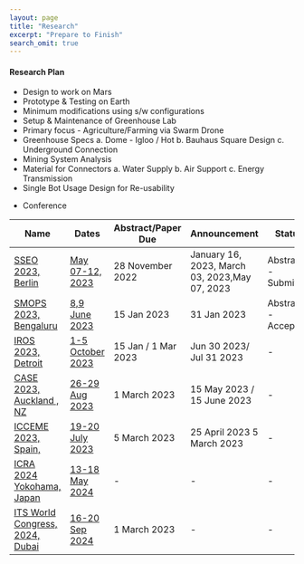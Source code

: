 ```yaml
---
layout: page
title: "Research"
excerpt: "Prepare to Finish"
search_omit: true
---
```



<h4>Research Plan</h4>
<ul>
 <li>Design to work on Mars</li>
 <li>Prototype & Testing on Earth</li>
 <li>Minimum modifications using s/w configurations</li>
 <li>Setup & Maintenance of Greenhouse Lab</li>
 <li>Primary focus - Agriculture/Farming via Swarm Drone</li>
 <li>Greenhouse Specs a. Dome - Igloo / Hot b. Bauhaus Square Design c. Underground Connection</li>
 <li>Mining System Analysis</li>
 <li>Material for Connectors a. Water Supply b. Air Support c. Energy Transmission</li>
 <li>Single Bot Usage Design for Re-usability</li>
</ul >



* Conference

| Name                                                                                                                         | Dates                                                                                                                            | Abstract/Paper Due  | Announcement                                  | Status               |
|------------------------------------------------------------------------------------------------------------------------------|----------------------------------------------------------------------------------------------------------------------------------|---------------------|-----------------------------------------------|----------------------|
| [SSEO 2023, Berlin](https://github.com/slabstech/bhoomi/blob/main/docs/assets/docs/submit/abstract_sseo_slabs_india.pdf)     | [May 07-12, 2023](https://iaaspace.org/event/14th-iaa-symposium-on-small-satellites-for-earth-system-observation-2023/)          | 28 November 2022    | January 16, 2023, March 03, 2023,May 07, 2023 | Abstract - Submitted |
| [SMOPS 2023, Bengaluru](https://github.com/slabstech/bhoomi/blob/main/docs/assets/docs/submit/garuda-abstract-smop-2023.pdf) | [8,9 June 2023](https://smops2023.istrac.gov.in/)                                                                                | 15 Jan 2023         | 31 Jan 2023                                   | Abstract - Accepted  | 
| [IROS 2023, Detroit](https://ieee-iros.org/)                                                                                 | [1-5 October 2023](https://ieee-iros.org/)                                                                                       | 15 Jan / 1 Mar 2023 | Jun 30 2023/ Jul 31 2023                      | -                    | 
| [CASE 2023, Auckland , NZ](https://case2023.org/)                                                                            | [26-29 Aug 2023](https://case2023.org/)                                                                                          | 1 March 2023        | 15 May 2023 / 15 June 2023                    | -                    |
| [ICCEME 2023, Spain,](http://www.iceccme.com/important-dates)                                                                | [19-20 July 2023](http://www.iceccme.com/important-dates)                                                                        | 5 March 2023        | 25 April 2023 5 March 2023                    | -                    |
| [ICRA 2024 Yokohama, Japan](https://www.ieee-ras.org/)                                                                       | [13-18 May 2024](https://www.ieee-ras.org/)                                                                                      | -                   | -                                             | -                    |
| [ITS World Congress, 2024, Dubai](https://itsworldcongress.com/)                                                             | [16-20 Sep 2024](https://itsworldcongress.com/wp-content/uploads/2022/09/ITSWC-2024-Dubai-%E2%80%93-Call-for-Demonstrations.pdf) | 1 March 2023        | -                                             | -                    |




